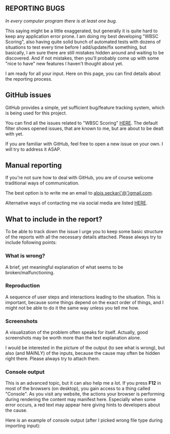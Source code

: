 ## REPORTING BUGS

_In every computer program there is at least one bug._

This saying might be a little exaggerated, but generally it is quite hard to keep any application error prone. I am doing my best developing "WBSC Scoring", also having quite solid bunch of automated tests with dozens of situations to test every time before I add/update/fix something, but basically, I am sure there are still mistakes hidden around and waiting to be discovered. And if not mistakes, then you'll probably come up with some "nice to have" new features I haven't thought about yet.

I am ready for all your input. Here on this page, you can find details about the reporting process.

## GitHub issues

GitHub provides a simple, yet sufficient bug/feature tracking system, which is being used for this project.

You can find all the issues related to "WBSC Scoring" [HERE](https://github.com/AloisSeckar/WBSC-Scoring/issues). The default filter shows opened issues, that are known to me, but are about to be dealt with yet.

If you are familiar with GitHub, feel free to open a new issue on your own. I will try to address it ASAP.

## Manual reporting

If you're not sure how to deal with GitHub, you are of course welcome traditional ways of communication.

The best option is to write me an email to [alois.seckar{'@'}gmail.com](mailto:alois.seckar{'@'}gmail.com).

Alternative ways of contacting me via social media are listed [HERE](http://alois-seckar.cz/).

## What to include in the report?

To be able to track down the issue I urge you to keep some basic structure of the reports with all the necessary details attached. Please always try to include following points:

### What is wrong?

A brief, yet meaningful explanation of what seems to be broken/malfunctioning.

### Reproduction

A sequence of user steps and interactions leading to the situation. This is important, because some things depend on the exact order of things, and I might not be able to do it the same way unless you tell me how.

### Screenshots

A visualization of the problem often speaks for itself. Actually, good screenshots may be worth more than the text explanation alone.

I would be interested in the picture of the output (to see what is wrong), but also (and MAINLY) of the inputs, because the cause may often be hidden right there. Please always try to attach them.

### Console output

This is an advanced topic, but it can also help me a lot. If you press **F12** in most of the browsers (on desktop), you gain access to a thing called "Console". As you visit any website, the actions your browser is performing during rendering the content may manifest here. Especially when some error occurs, a red text may appear here giving hints to developers about the cause.

Here is an example of console output (after I picked wrong file type during importing input):

<div>
<article-image src="/report-console.png" alt="" sizes="100% md:768px" />
</div>

